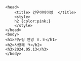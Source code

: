 
	<head>
		<title> 건우야아아앙  </title>
		<style>
		h2 {color:pink;}
		</style>
	</head>
	<body>
	<h1>거누링 안녕 ㅎ.ㅎ</h1>
	<h2>사랑해 ㅋ</h2>
	<h3>2024.05.13</h3>
	</body>
</html>	
